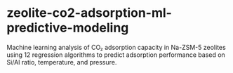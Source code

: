 # zeolite-co2-adsorption-ml-predictive-modeling
Machine learning analysis of CO₂ adsorption capacity in Na-ZSM-5 zeolites using 12 regression algorithms to predict adsorption performance based on Si/Al ratio, temperature, and pressure.
